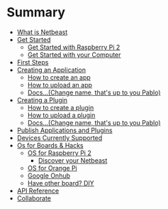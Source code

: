 # Summary

* [What is Netbeast](README.md)
* [Get Started](chapters/get_started/index.md)
   * [Get Started with Raspberry Pi 2](chapters/get_started/get_started_with_raspberry_pi_2.md)
   * [Get Started with your Computer](chapters/get_started/get_started_with_your_computer.md)
* [First Steps](chapters/first_steps/index.md)
* [Creating an Application](chapters/creating_an_application/index.md)
   * [How to create an app]()
   * [How to upload an app ]()
   * [Docs...(Change name, that's up to you Pablo)]()
* [Creating a Plugin](chapters/creating_a_plugin/index.md)
   * [How to create a plugin]()
   * [How to upload a plugin]()
   * [Docs...(Change name, that's up to you Pablo)]()
* [Publish Applications and Plugins](chapters/publish_applications_and_plugins/index.md)
* [Devices Currently Supported](chapters/devices_currently_supported/index.md) 
* [Os for Boards & Hacks](chapters/os_for_boards_&_hacks/index.md)
   * [OS for Raspberry Pi 2](chapters/os_for_boards_&_hacks/os_for_raspberry_pi_2.md)
      * [Discover your Netbeast](chapters/os_for_boards_&_hacks/discover_your_netbeast.md)
   * [OS for Orange Pi]()
   * [Google Onhub]()
   * [Have other board? DIY](chapters/os_for_boards_&_hacks/do_it_yourself.md)
* [API Reference](chapters/api_reference/index.md)
* [Collaborate](chapters/collaborate/index.md)